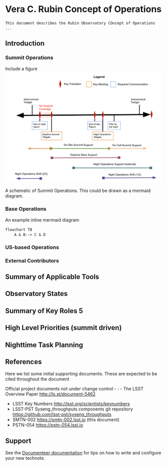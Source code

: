 # Vera C. Rubin Concept of Operations

```{abstract}
This document describes the Rubin Observatory COncept of Operations ...
```

## Introduction

### Summit Operations

Include a figure
![System diagram](figures/summit_operations.png)

A schematic of Summit Operations. This could be drawn as a mermaid diagram.

### Base Operations

An example inline mermaid diagram
```{mermaid}
flowchart TB
    A & B--> C & D
```

### US-based Operations

### External Contributors

## Summary of Applicable Tools

## Observatory States

## Summary of Key Roles	5

## High Level Priorities (summit driven)

## Nighttime Task Planning

## References
Here we list some initial supporting documents.
These are expected to be cited throughout the document

Official project documents not under change control -
: - The LSST Overview Paper <http://ls.st/document-5462>
  - LSST Key Numbers <http://lsst.org/scientists/keynumbers>
  - LSST-PST Syseng_throughputs components git repository  <https://github.com/lsst-pst/syseng_throughputs>
  - SMTN-002 <https://smtn-002.lsst.io>  (this document)
  - PSTN-054 <https://pstn-054.lsst.io>


## Support

See the [Documenteer documentation](https://documenteer.lsst.io/technotes/index.html) for tips on how to write and configure your new technote.
